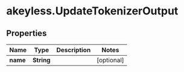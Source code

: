 # akeyless.UpdateTokenizerOutput

## Properties

Name | Type | Description | Notes
------------ | ------------- | ------------- | -------------
**name** | **String** |  | [optional] 


